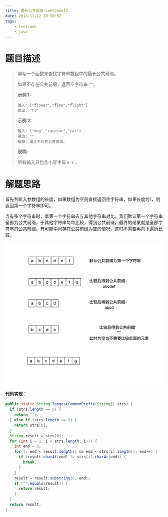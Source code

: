 ```yaml
---
title: 最长公共前缀-LeetCode14
date: 2018-12-12 20:50:52
tags: 
	- leetcode
	- java
---
```


# 题目描述

>编写一个函数来查找字符串数组中的最长公共前缀。
>
>如果不存在公共前缀，返回空字符串 `""`。
>
>**示例 1:**
>
>```
>输入: ["flower","flow","flight"]
>输出: "fl"
>```
>
>**示例 2:**
>
>```
>输入: ["dog","racecar","car"]
>输出: ""
>解释: 输入不存在公共前缀。
>```
>
>**说明:**
>
>所有输入只包含小写字母 `a-z` 。

<!--more-->

# 解题思路

首先判断入参数组的长度，如果数组为空则直接返回空字符串，如果长度为1，则返回第一个字符串即可。

当有多个字符串时，拿第一个字符串去与其他字符串对比。我们默认第一个字符串全部为公共前缀，于其他字符串每每比较，得到公共前缀，最终的结果就是全部字符串的公共前缀。有可能中间存在公共前缀为空的情况，这时不需要再向下遍历比较。

![](https://raw.githubusercontent.com/liunaijie/images/master/leetcode-14.png)

**代码实现：**

```java
public static String longestCommonPrefix(String[] strs) {
  if (strs.length == 0) {
    return "";
  } else if (strs.length == 1) {
    return strs[0];
  }
  String result = strs[0];
  for (int i = 1; i < strs.length; i++) {
    int end = 0;
    for (; end < result.length() && end < strs[i].length(); end++) {
      if (result.charAt(end) != strs[i].charAt(end)) {
        break;
      }
    }
    result = result.substring(0, end);
    if ("".equals(result)) {
      return result;
    }
  }
  return result;
}
```



